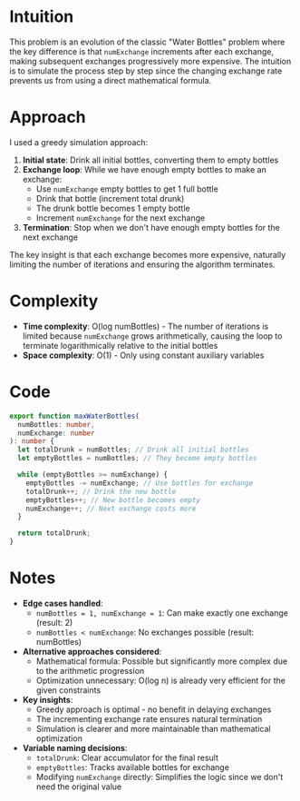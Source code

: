 # Intuition

This problem is an evolution of the classic "Water Bottles" problem where the key difference is that `numExchange` increments after each exchange, making subsequent exchanges progressively more expensive. The intuition is to simulate the process step by step since the changing exchange rate prevents us from using a direct mathematical formula.

# Approach

I used a greedy simulation approach:

1. **Initial state**: Drink all initial bottles, converting them to empty bottles
2. **Exchange loop**: While we have enough empty bottles to make an exchange:
   - Use `numExchange` empty bottles to get 1 full bottle
   - Drink that bottle (increment total drunk)
   - The drunk bottle becomes 1 empty bottle
   - Increment `numExchange` for the next exchange
3. **Termination**: Stop when we don't have enough empty bottles for the next exchange

The key insight is that each exchange becomes more expensive, naturally limiting the number of iterations and ensuring the algorithm terminates.

# Complexity

- **Time complexity**: O(log numBottles) - The number of iterations is limited because `numExchange` grows arithmetically, causing the loop to terminate logarithmically relative to the initial bottles
- **Space complexity**: O(1) - Only using constant auxiliary variables

# Code

```typescript
export function maxWaterBottles(
  numBottles: number,
  numExchange: number
): number {
  let totalDrunk = numBottles; // Drink all initial bottles
  let emptyBottles = numBottles; // They become empty bottles

  while (emptyBottles >= numExchange) {
    emptyBottles -= numExchange; // Use bottles for exchange
    totalDrunk++; // Drink the new bottle
    emptyBottles++; // New bottle becomes empty
    numExchange++; // Next exchange costs more
  }

  return totalDrunk;
}
```

# Notes

- **Edge cases handled**:
  - `numBottles = 1, numExchange = 1`: Can make exactly one exchange (result: 2)
  - `numBottles < numExchange`: No exchanges possible (result: numBottles)
- **Alternative approaches considered**:
  - Mathematical formula: Possible but significantly more complex due to the arithmetic progression
  - Optimization unnecessary: O(log n) is already very efficient for the given constraints
- **Key insights**:
  - Greedy approach is optimal - no benefit in delaying exchanges
  - The incrementing exchange rate ensures natural termination
  - Simulation is clearer and more maintainable than mathematical optimization
- **Variable naming decisions**:
  - `totalDrunk`: Clear accumulator for the final result
  - `emptyBottles`: Tracks available bottles for exchange
  - Modifying `numExchange` directly: Simplifies the logic since we don't need the original value
